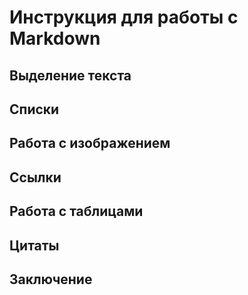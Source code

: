 # Инструкция для работы с Markdown

## Выделение текста

## Списки

## Работа с изображением 

## Ссылки

## Работа с таблицами

## Цитаты

## Заключение

